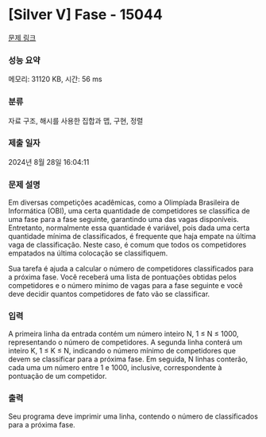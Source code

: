# [Silver V] Fase - 15044 

[문제 링크](https://www.acmicpc.net/problem/15044) 

### 성능 요약

메모리: 31120 KB, 시간: 56 ms

### 분류

자료 구조, 해시를 사용한 집합과 맵, 구현, 정렬

### 제출 일자

2024년 8월 28일 16:04:11

### 문제 설명

<p>Em diversas competições acadêmicas, como a Olimpíada Brasileira de Informática (OBI), uma certa quantidade de competidores se classifica de uma fase para a fase seguinte, garantindo uma das vagas disponíveis. Entretanto, normalmente essa quantidade é variável, pois dada uma certa quantidade mínima de classificados, é frequente que haja empate na última vaga de classificação. Neste caso, é comum que todos os competidores empatados na última colocação se classifiquem.</p>

<p>Sua tarefa é ajuda a calcular o número de competidores classificados para a próxima fase. Você receberá uma lista de pontuações obtidas pelos competidores e o número mínimo de vagas para a fase seguinte e você deve decidir quantos competidores de fato vão se classificar.</p>

### 입력 

 <p>A primeira linha da entrada contém um número inteiro N, 1 ≤ N ≤ 1000, representando o número de competidores. A segunda linha conterá um inteiro K, 1 ≤ K ≤ N, indicando o número mínimo de competidores que devem se classificar para a próxima fase. Em seguida, N linhas conterão, cada uma um número entre 1 e 1000, inclusive, correspondente à pontuação de um competidor.</p>

### 출력 

 <p>Seu programa deve imprimir uma linha, contendo o número de classificados para a próxima fase.</p>

